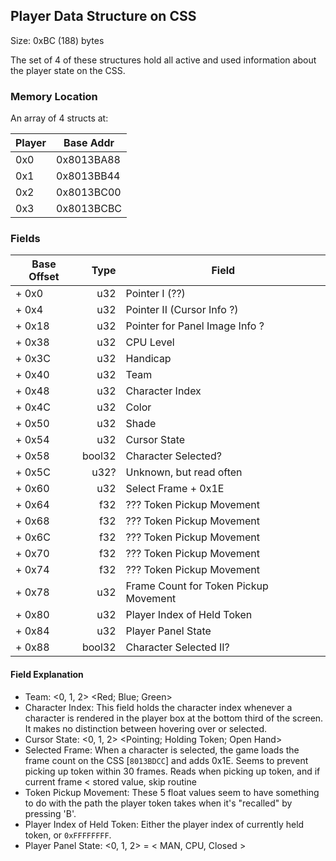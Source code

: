 ## Player Data Structure on CSS
Size: 0xBC (188) bytes

The set of 4 of these structures hold all active and used information about the player state on the CSS.

### Memory Location
An array of 4 structs at:

| Player  | Base Addr   |
|---------|-------------|
| 0x0     | 0x8013BA88  |
| 0x1     | 0x8013BB44  |
| 0x2     | 0x8013BC00  |
| 0x3     | 0x8013BCBC  |

### Fields
| Base Offset | Type  | Field           |
|-------------|------:|---------------|
| + 0x0       | u32   | Pointer I (??)  |
| + 0x4       | u32   | Pointer II (Cursor Info ?) |
| + 0x18      | u32   | Pointer for Panel Image Info ? |
| + 0x38      | u32   | CPU Level       |
| + 0x3C      | u32   | Handicap        |
| + 0x40      | u32   | Team            |
| + 0x48      | u32   | Character Index |
| + 0x4C      | u32   | Color           |
| + 0x50      | u32   | Shade           |
| + 0x54      | u32   | Cursor State    |
| + 0x58      | bool32| Character Selected? |
| + 0x5C      | u32?  | Unknown, but read often |
| + 0x60      | u32   | Select Frame + 0x1E |
| + 0x64      | f32   | ??? Token Pickup Movement |
| + 0x68      | f32   | ??? Token Pickup Movement |
| + 0x6C      | f32   | ??? Token Pickup Movement |
| + 0x70      | f32   | ??? Token Pickup Movement |
| + 0x74      | f32   | ??? Token Pickup Movement |
| + 0x78      | u32   | Frame Count for Token Pickup Movement |
| + 0x80      | u32   | Player Index of Held Token |
| + 0x84      | u32   | Player Panel State |
| + 0x88      | bool32| Character Selected II? |

#### Field Explanation
* Team: <0, 1, 2> <Red; Blue; Green>
* Character Index: This field holds the character index whenever a character is rendered in the player box at the bottom third of the screen. It makes no distinction between hovering over or selected.
* Cursor State: <0, 1, 2> <Pointing; Holding Token; Open Hand>
* Selected Frame: When a character is selected, the game loads the frame count on the CSS [`8013BDCC`] and adds 0x1E. Seems to prevent picking up token within 30 frames. Reads when picking up token, and if current frame < stored value, skip routine
* Token Pickup Movement: These 5 float values seem to have something to do with the path the player token takes when it's "recalled"  by pressing 'B'.
* Player Index of Held Token: Either the player index of currently held token, or `0xFFFFFFFF`.
* Player Panel State: <0, 1, 2> = < MAN, CPU, Closed >
